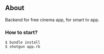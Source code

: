 ## About
  Backend for free cinema app, for smart tv app.

### How to start?
    $ bundle install
    $ shotgun app.rb 
